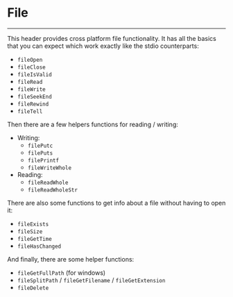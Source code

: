 # File
----------

This header provides cross platform file functionality. 
It has all the basics that you can expect which work exactly like the stdio counterparts:

* `fileOpen`
* `fileClose`
* `fileIsValid`
* `fileRead`
* `fileWrite`
* `fileSeekEnd`
* `fileRewind`
* `fileTell`

Then there are a few helpers functions for reading / writing:

* Writing:
  * `filePutc`
  * `filePuts`
  * `filePrintf`
  * `fileWriteWhole`
* Reading:
  * `fileReadWhole`
  * `fileReadWholeStr`

There are also some functions to get info about a file without having to open it:

* `fileExists`
* `fileSize`
* `fileGetTime`
* `fileHasChanged`

And finally, there are some helper functions:

* `fileGetFullPath` (for windows)
* `fileSplitPath` / `fileGetFilename` / `fileGetExtension`
* `fileDelete`
